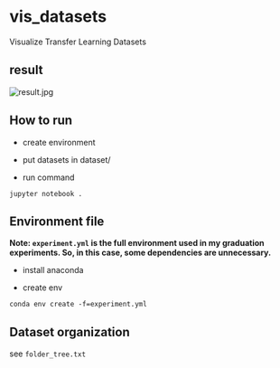 # vis_datasets

Visualize Transfer Learning Datasets

## result

![result.jpg](result.jpg)

## How to run

- create environment

- put datasets in dataset/

- run command

`jupyter notebook .`

## Environment file

**Note: `experiment.yml` is the full environment used in my graduation experiments. So, in this case, some dependencies are unnecessary.**

- install anaconda

- create env

`conda env create -f=experiment.yml`

## Dataset organization

see `folder_tree.txt` 